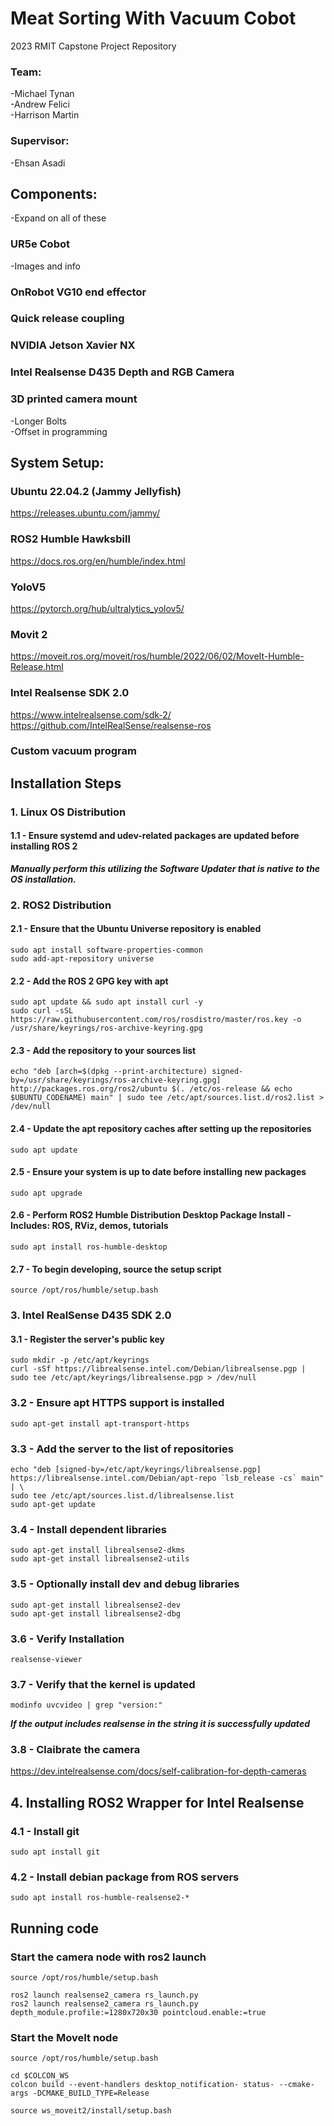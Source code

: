 # Meat Sorting With Vacuum Cobot
2023 RMIT Capstone Project Repository

### Team:
-Michael Tynan  
-Andrew Felici  
-Harrison Martin  

### Supervisor:
-Ehsan Asadi

## Components:  
-Expand on all of these
### UR5e Cobot  
-Images and info
### OnRobot VG10 end effector  
### Quick release coupling  
### NVIDIA Jetson Xavier NX  
### Intel Realsense D435 Depth and RGB Camera  
### 3D printed camera mount  
-Longer Bolts  
-Offset in programming  

## System Setup:  
### Ubuntu 22.04.2 (Jammy Jellyfish)  
https://releases.ubuntu.com/jammy/

### ROS2 Humble Hawksbill  
https://docs.ros.org/en/humble/index.html

### YoloV5  
https://pytorch.org/hub/ultralytics_yolov5/

### Movit 2  
https://moveit.ros.org/moveit/ros/humble/2022/06/02/MoveIt-Humble-Release.html

### Intel Realsense SDK 2.0  
https://www.intelrealsense.com/sdk-2/  
https://github.com/IntelRealSense/realsense-ros

### Custom vacuum program

## Installation Steps
### 1. Linux OS Distribution
#### 1.1 -  Ensure systemd and udev-related packages are updated before installing ROS 2  
***Manually perform this utilizing the Software Updater that is native to the OS installation.***
### 2. ROS2 Distribution
#### 2.1 - Ensure that the Ubuntu Universe repository is enabled
```
sudo apt install software-properties-common  
sudo add-apt-repository universe
```
#### 2.2 - Add the ROS 2 GPG key with apt
```
sudo apt update && sudo apt install curl -y  
sudo curl -sSL https://raw.githubusercontent.com/ros/rosdistro/master/ros.key -o /usr/share/keyrings/ros-archive-keyring.gpg
```
#### 2.3 - Add the repository to your sources list
```
echo "deb [arch=$(dpkg --print-architecture) signed-by=/usr/share/keyrings/ros-archive-keyring.gpg] http://packages.ros.org/ros2/ubuntu $(. /etc/os-release && echo $UBUNTU_CODENAME) main" | sudo tee /etc/apt/sources.list.d/ros2.list > /dev/null
```
#### 2.4 - Update the apt repository caches after setting up the repositories
```
sudo apt update
```
#### 2.5 - Ensure your system is up to date before installing new packages
```
sudo apt upgrade
```
#### 2.6 - Perform ROS2 Humble Distribution Desktop Package Install - Includes: ROS, RViz, demos, tutorials
```
sudo apt install ros-humble-desktop
```
#### 2.7 - To begin developing, source the setup script
```
source /opt/ros/humble/setup.bash
```
### 3. Intel RealSense D435 SDK 2.0
#### 3.1 - Register the server's public key
```
sudo mkdir -p /etc/apt/keyrings  
curl -sSf https://librealsense.intel.com/Debian/librealsense.pgp | sudo tee /etc/apt/keyrings/librealsense.pgp > /dev/null
```
### 3.2 - Ensure apt HTTPS support is installed
```
sudo apt-get install apt-transport-https
```
### 3.3 - Add the server to the list of repositories
```
echo "deb [signed-by=/etc/apt/keyrings/librealsense.pgp] https://librealsense.intel.com/Debian/apt-repo `lsb_release -cs` main" | \
sudo tee /etc/apt/sources.list.d/librealsense.list
sudo apt-get update
```
### 3.4 - Install dependent libraries
```
sudo apt-get install librealsense2-dkms  
sudo apt-get install librealsense2-utils
```
### 3.5 - Optionally install dev and debug libraries
```
sudo apt-get install librealsense2-dev  
sudo apt-get install librealsense2-dbg
```
### 3.6 - Verify Installation 
```
realsense-viewer
```
### 3.7 - Verify that the kernel is updated
```
modinfo uvcvideo | grep "version:"
```
***If the output includes realsense in the string it is successfully updated***  


### 3.8 - Claibrate the camera
https://dev.intelrealsense.com/docs/self-calibration-for-depth-cameras


## 4. Installing ROS2 Wrapper for Intel Realsense
### 4.1 - Install git
```
sudo apt install git
```
### 4.2 - Install debian package from ROS servers
```
sudo apt install ros-humble-realsense2-*
```








## Running code
### Start the camera node with ros2 launch
```
source /opt/ros/humble/setup.bash
```
```
ros2 launch realsense2_camera rs_launch.py
ros2 launch realsense2_camera rs_launch.py depth_module.profile:=1280x720x30 pointcloud.enable:=true
```


### Start the MoveIt node
```
source /opt/ros/humble/setup.bash
```
```
cd $COLCON_WS
colcon build --event-handlers desktop_notification- status- --cmake-args -DCMAKE_BUILD_TYPE=Release
```
```
source ws_moveit2/install/setup.bash
```














